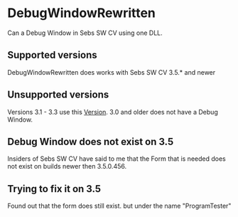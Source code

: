 # DebugWindowRewritten
Can a Debug Window in Sebs SW CV using one DLL.
## Supported versions
DebugWindowRewritten does works with Sebs SW CV 3.5.* and newer
## Unsupported versions
Versions 3.1 - 3.3 use this [Version](https://github.com/stopyouhelper24/DebugWindowEnabler/releases/tag/1.0.0.0). 3.0 and older does not have a Debug Window.
## Debug Window does not exist on 3.5
Insiders of Sebs SW CV have said to me that the Form that is needed does not exist on builds newer then 3.5.0.456.
## Trying to fix it on 3.5
Found out that the form does still exist. but under the name "ProgramTester"
